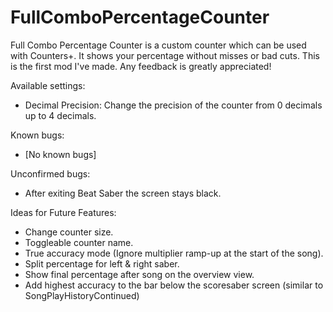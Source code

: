 # FullComboPercentageCounter
 
Full Combo Percentage Counter is a custom counter which can be used with Counters+.
It shows your percentage without misses or bad cuts.
This is the first mod I've made. Any feedback is greatly appreciated!

Available settings:
- Decimal Precision: Change the precision of the counter from 0 decimals up to 4 decimals.

Known bugs:
- [No known bugs]

Unconfirmed bugs:
- After exiting Beat Saber the screen stays black.

Ideas for Future Features:
- Change counter size.
- Toggleable counter name.
- True accuracy mode (Ignore multiplier ramp-up at the start of the song).
- Split percentage for left & right saber.
- Show final percentage after song on the overview view.
- Add highest accuracy to the bar below the scoresaber screen (similar to SongPlayHistoryContinued)
